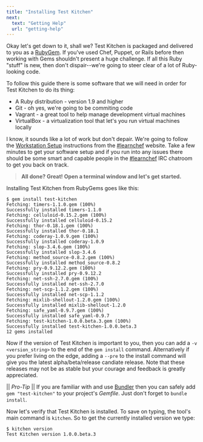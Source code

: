 ```yaml
---
title: "Installing Test Kitchen"
next:
  text: "Getting Help"
  url: "getting-help"
---
```


Okay let's get down to it, shall we? Test Kitchen is packaged and delivered to you as a [RubyGem](http://guides.rubygems.org/what-is-a-gem/). If you've used Chef, Puppet, or Rails before then working with Gems shouldn't present a huge challenge. If all this Ruby "stuff" is new, then don't dispair--we're going to steer clear of a lot of Ruby-looking code.

To follow this guide there is some software that we will need in order for Test Kitchen to do its thing:

* A Ruby distribution - version 1.9 and higher
* Git - oh yes, we're going to be commiting code
* Vagrant - a great tool to help manage development virtual machines
* VirtualBox - a virtualization tool that let's you run virtual machines locally

I know, it sounds like a lot of work but don't depair. We're going to follow the [Workstation Setup](https://learnchef.opscode.com/quickstart/workstation-setup/) instructions from the [#learnchef](https://learnchef.opscode.com/) website. Take a few minutes to get your software setup and if you run into any issues there should be some smart and capable people in the [#learnchef](http://webchat.freenode.net/?channel=learnchef) IRC chatroom to get you back on track.


> **All done? Great! Open a terminal window and let's get started.**

Installing Test Kitchen from RubyGems goes like this:

~~~
$ gem install test-kitchen
Fetching: timers-1.1.0.gem (100%)
Successfully installed timers-1.1.0
Fetching: celluloid-0.15.2.gem (100%)
Successfully installed celluloid-0.15.2
Fetching: thor-0.18.1.gem (100%)
Successfully installed thor-0.18.1
Fetching: coderay-1.0.9.gem (100%)
Successfully installed coderay-1.0.9
Fetching: slop-3.4.6.gem (100%)
Successfully installed slop-3.4.6
Fetching: method_source-0.8.2.gem (100%)
Successfully installed method_source-0.8.2
Fetching: pry-0.9.12.2.gem (100%)
Successfully installed pry-0.9.12.2
Fetching: net-ssh-2.7.0.gem (100%)
Successfully installed net-ssh-2.7.0
Fetching: net-scp-1.1.2.gem (100%)
Successfully installed net-scp-1.1.2
Fetching: mixlib-shellout-1.2.0.gem (100%)
Successfully installed mixlib-shellout-1.2.0
Fetching: safe_yaml-0.9.7.gem (100%)
Successfully installed safe_yaml-0.9.7
Fetching: test-kitchen-1.0.0.beta.3.gem (100%)
Successfully installed test-kitchen-1.0.0.beta.3
12 gems installed
~~~

Now if the version of Test Kitchen is important to you, then you can add a `-v <version_string>` to the end of the `gem install` command. Alternatively if you prefer living on the edge, adding a `--pre` to the install command will give you the latest alpha/beta/release candiate release. Note that these releases may not be as stable but your courage and feedback is greatly appreciated.


|| *Pro-Tip*
|| If you are familiar with and use <a href="http://bundler.io/">Bundler</a> then you can safely add `gem "test-kitchen"` to your project's *Gemfile*. Just don't forget to `bundle install`.


Now let's verify that Test Kitchen is installed. To save on typing, the tool's main command is `kitchen`. So to get the currently installed version we type:

~~~
$ kitchen version
Test Kitchen version 1.0.0.beta.3
~~~
